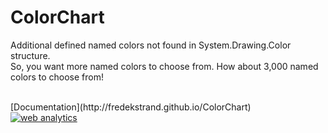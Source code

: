 # ColorChart
Additional defined named colors not found in System.Drawing.Color structure.<br/>
So, you want more named colors to choose from. How about 3,000 named colors to choose from!<br/>

<br/>
[Documentation](http://fredekstrand.github.io/ColorChart)
<br/>
<div id="statcounter_image" style="display:inline;"><a
title="" href="http://statcounter.com/"
class="statcounter"><img
src="//c.statcounter.com/11263254/0/f6178ca5/1/" alt="web
analytics" style="border:none;" /></a></div>
